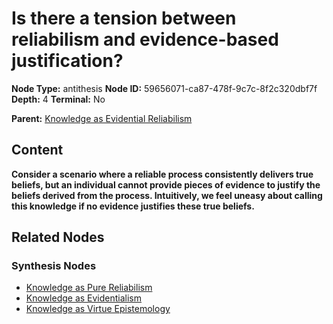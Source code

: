 # Is there a tension between reliabilism and evidence-based justification?

**Node Type:** antithesis
**Node ID:** 59656071-ca87-478f-9c7c-8f2c320dbf7f
**Depth:** 4
**Terminal:** No

**Parent:** [Knowledge as Evidential Reliabilism](knowledge-as-evidential-reliabilism-synthesis-8e690d97-f642-429a-ac57-e0b851fa7465.md)

## Content

**Consider a scenario where a reliable process consistently delivers true beliefs, but an individual cannot provide pieces of evidence to justify the beliefs derived from the process. Intuitively, we feel uneasy about calling this knowledge if no evidence justifies these true beliefs.**

## Related Nodes

### Synthesis Nodes

- [Knowledge as Pure Reliabilism](knowledge-as-pure-reliabilism-synthesis-459f48d7-becf-4f2c-8976-1a10e8dcff59.md)
- [Knowledge as Evidentialism](knowledge-as-evidentialism-synthesis-6171ffa5-afb0-40dc-989f-f8f9e329ba51.md)
- [Knowledge as Virtue Epistemology](knowledge-as-virtue-epistemology-synthesis-953e7784-c077-4741-b675-f6f12a8c4b7e.md)
